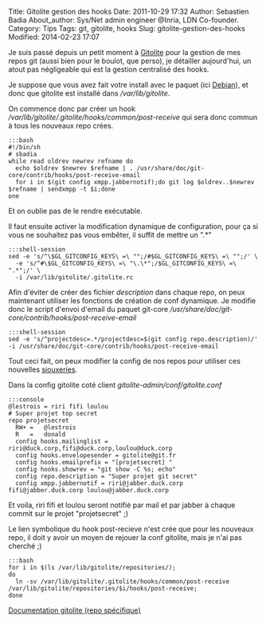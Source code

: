 Title: Gitolite gestion des hooks
Date: 2011-10-29 17:32
Author: Sebastien Badia
About_author: Sys/Net admin engineer @Inria, LDN Co-founder.
Category: Tips
Tags: git, gitolite, hooks
Slug: gitolite-gestion-des-hooks
Modified: 2014-02-23 17:07

Je suis passé depuis un petit moment à [Gitolite](https://github.com/sitaramc/gitolite) pour la gestion de mes repos git (aussi bien pour le boulot, que perso), je détailler aujourd'hui, un atout pas négligeable qui est la gestion centralisé des hooks.

Je suppose que vous avez fait votre install avec le paquet (ici [Debian](http://debian.org)), et donc que gitolite est installé dans */var/lib/gitolite*.

On commence donc par créer un hook */var/lib/gitolite/.gitolite/hooks/common/post-receive* qui sera donc commun à tous les nouveaux repo crées.

    :::bash
    #!/bin/sh
    # sbadia
    while read oldrev newrev refname do
      echo $oldrev $newrev $refname | . /usr/share/doc/git-core/contrib/hooks/post-receive-email
      for i in $(git config xmpp.jabbernotif);do git log $oldrev..$newrev $refname | sendxmpp -t $i;done
    one

Et on oublie pas de le rendre exécutable.

Il faut ensuite activer la modification dynamique de configuration, pour ça si vous ne souhaitez pas vous embêter, il suffit de mettre un ".\*"

    :::shell-session
    sed -e 's/^\$GL_GITCONFIG_KEYS\ =\ "";/#$GL_GITCONFIG_KEYS\ =\ "";/' \
      -e 's/^#\$GL_GITCONFIG_KEYS\ =\ "\.\*";/$GL_GITCONFIG_KEYS\ =\ ".*";/' \
      -i /var/lib/gitolite/.gitolite.rc

Afin d'éviter de créer des fichier *description* dans chaque repo, on peux maintenant utiliser les fonctions de création de conf dynamique. Je modifie donc le script d'envoi d'email du paquet git-core */usr/share/doc/git-core/contrib/hooks/post-receive-email*


    :::shell-session
    sed -e 's/^projectdesc=.*/projectdesc=$(git config repo.description)/' -i /usr/share/doc/git-core/contrib/hooks/post-receive-email

Tout ceci fait, on peux modifier la config de nos repos pour utiliser ces nouvelles [siouxeries](http://bleuchtang.fr/).

Dans la config gitolite coté client *gitolite-admin/conf/gitolite.conf*

    :::console
    @lestrois = riri fifi loulou
    # Super projet top secret
    repo projetsecret
      RW+ =   @lestrois
      R   =   donald
      config hooks.mailinglist = riri@duck.corp,fifi@duck.corp,loulou@duck.corp
      config hooks.envelopesender = gitolite@git.fr
      config hooks.emailprefix = "[projetsecret] "
      config hooks.showrev = "git show -C %s; echo"
      config repo.description = "Super projet git secret"
      config xmpp.jabbernotif = riri@jabber.duck.corp fifi@jabber.duck.corp loulou@jabber.duck.corp

Et voila, riri fifi et loulou seront notifié par mail et par jabber à chaque commit sur le projet "projetsecret" ;)

Le lien symbolique du hook post-recieve n'est crée que pour les nouveaux repo, il doit y avoir un moyen de rejouer la conf gitolite, mais je n'ai pas cherché ;)

    :::bash
    for i in $(ls /var/lib/gitolite/repositories/);
    do
      ln -sv /var/lib/gitolite/.gitolite/hooks/common/post-receive /var/lib/gitolite/repositories/$i/hooks/post-receive;
    done

[Documentation gitolite (repo spécifique)](https://github.com/sitaramc/gitolite/blob/pu/doc/gitolite.conf.mkd#_repo_specific_git_config_commands)
